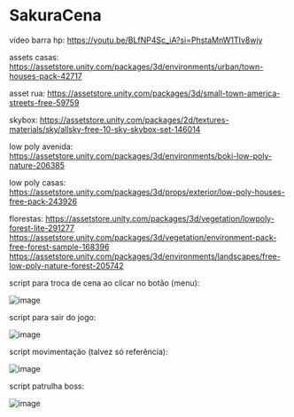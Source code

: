 # SakuraCena

vídeo barra hp: https://youtu.be/BLfNP4Sc_iA?si=PhstaMnW1TIv8wjy

assets casas: https://assetstore.unity.com/packages/3d/environments/urban/town-houses-pack-42717

asset rua: https://assetstore.unity.com/packages/3d/small-town-america-streets-free-59759

skybox: https://assetstore.unity.com/packages/2d/textures-materials/sky/allsky-free-10-sky-skybox-set-146014

low poly avenida: https://assetstore.unity.com/packages/3d/environments/boki-low-poly-nature-206385

low poly casas: https://assetstore.unity.com/packages/3d/props/exterior/low-poly-houses-free-pack-243926

florestas: https://assetstore.unity.com/packages/3d/vegetation/lowpoly-forest-lite-291277  https://assetstore.unity.com/packages/3d/vegetation/environment-pack-free-forest-sample-168396  https://assetstore.unity.com/packages/3d/environments/landscapes/free-low-poly-nature-forest-205742

script para troca de cena ao clicar no botão (menu): 

![image](https://github.com/user-attachments/assets/fd376fed-d736-43b3-8560-4805ac41a5f4)

script para sair do jogo: 

![image](https://github.com/user-attachments/assets/6b2a4ce5-a05d-48b2-8e8b-662fe4268cb3)


script movimentação (talvez só referência): 

![image](https://github.com/user-attachments/assets/a165a777-ed44-4c69-829a-c3668f433a2c)


script patrulha boss: 

![image](https://github.com/user-attachments/assets/c31b47fa-cb72-4f8a-b5b5-c199ffcab46a)

